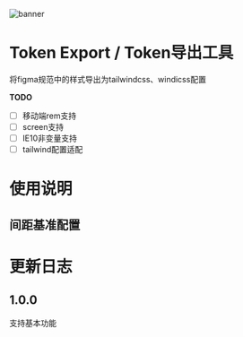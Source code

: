 ![banner](https://user-images.githubusercontent.com/11229306/172000890-452ad2bf-4ba6-4f6c-a0d7-79b245a7df5d.png)

# Token Export / Token导出工具
将figma规范中的样式导出为tailwindcss、windicss配置

**TODO**

- [ ] 移动端rem支持
- [ ] screen支持
- [ ] IE10非变量支持
- [ ] tailwind配置适配

# 使用说明

## 间距基准配置


# 更新日志
## 1.0.0
支持基本功能



